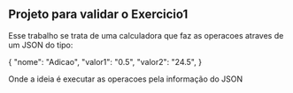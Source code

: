 ## Projeto para validar o Exercicio1
Esse trabalho se trata de uma calculadora que faz as operacoes atraves de um JSON do tipo:

{
    "nome": "Adicao",
   "valor1": "0.5",
   "valor2": "24.5",
}

Onde a ideia é executar as operacoes pela informação do JSON
